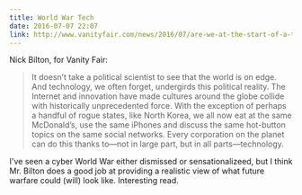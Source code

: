 ```yaml
---
title: World War Tech
date: 2016-07-07 22:07
link: http://www.vanityfair.com/news/2016/07/are-we-at-the-start-of-a-tech-world-war?mbid=social_twitter
---
```


Nick Bilton, for Vanity Fair: 

> It doesn’t take a political scientist to see that the world is on edge. And technology, we often forget, undergirds this political reality. The Internet and innovation have made cultures around the globe collide with historically unprecedented force. With the exception of perhaps a handful of rogue states, like North Korea, we all now eat at the same McDonald’s, use the same iPhones and discuss the same hot-button topics on the same social networks. Every corporation on the planet can do this thanks to—not in large part, but in all parts—technology.

I've seen a cyber World War either dismissed or sensationalizeed, but I think Mr. Bilton does a good job at providing a realistic view of what future warfare could (will) look like. Interesting read. 
